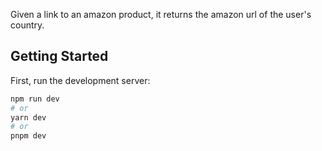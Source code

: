 Given a link to an amazon product, it returns the amazon url of the user's country.

## Getting Started

First, run the development server:

```bash
npm run dev
# or
yarn dev
# or
pnpm dev
```


